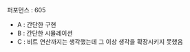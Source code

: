 퍼포먼스 : 605
<ul>
  <li> A : 간단한 구현</li>
  <li> B : 간단한 시뮬레이션</li>
  <li> C : 비트 연산까지는 생각했는데 그 이상 생각을 확장시키지 못했음</li>
</ul>
